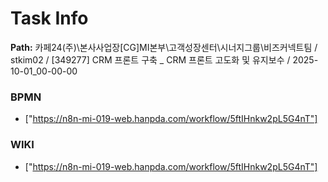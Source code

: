 # Task Info

**Path:** 카페24(주)\본사사업장\[CG]MI본부\고객성장센터\시너지그룹\비즈커넥트팀 / stkim02 / [349277] CRM 프론트 구축 _ CRM 프론트 고도화 및 유지보수 / 2025-10-01_00-00-00

### BPMN
- ["https://n8n-mi-019-web.hanpda.com/workflow/5ftIHnkw2pL5G4nT"]

### WIKI
- ["https://n8n-mi-019-web.hanpda.com/workflow/5ftIHnkw2pL5G4nT"]

